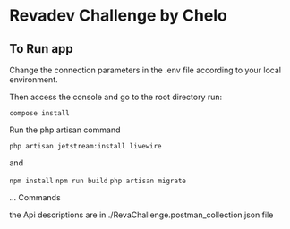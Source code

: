 # Revadev Challenge by Chelo

## To Run app

Change the connection parameters in the .env file according to your local environment.

Then access the console and go to the root directory
run:

`compose install`

Run the php artisan command

`php artisan jetstream:install livewire`

and

`npm install`
`npm run build`
`php artisan migrate`

... Commands


the Api descriptions are in ./RevaChallenge.postman_collection.json file